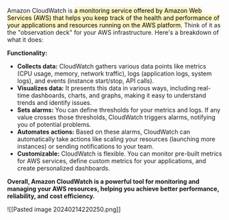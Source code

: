 Amazon CloudWatch is <mark style="background: #FFF3A3A6;">a monitoring service offered by Amazon Web Services (AWS) that helps you keep track of the health and performance of your applications and resources running on the AWS platform.</mark> Think of it as the "observation deck" for your AWS infrastructure. Here's a breakdown of what it does:

**Functionality:**

- **Collects data:** CloudWatch gathers various data points like metrics (CPU usage, memory, network traffic), logs (application logs, system logs), and events (instance start/stop, API calls).
- **Visualizes data:** It presents this data in various ways, including real-time dashboards, charts, and graphs, making it easy to understand trends and identify issues.
- **Sets alarms:** You can define thresholds for your metrics and logs. If any value crosses those thresholds, CloudWatch triggers alarms, notifying you of potential problems.
- **Automates actions:** Based on these alarms, CloudWatch can automatically take actions like scaling your resources (launching more instances) or sending notifications to your team.
- **Customizable:** CloudWatch is flexible. You can monitor pre-built metrics for AWS services, define custom metrics for your applications, and create personalized dashboards.

**Overall, Amazon CloudWatch is a powerful tool for monitoring and managing your AWS resources, helping you achieve better performance, reliability, and cost efficiency.**

![[Pasted image 20240214220250.png]]


